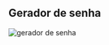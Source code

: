 ## Gerador de senha
![gerador de senha](https://github.com/user-attachments/assets/91d87d4e-9919-40ba-b9fc-0f58309a5d7f)
